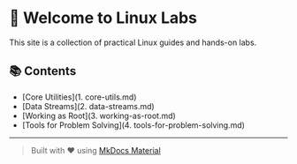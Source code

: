 # 🐧 Welcome to Linux Labs

This site is a collection of practical Linux guides and hands-on labs.

## 📚 Contents

- [Core Utilities](1. core-utils.md)
- [Data Streams](2. data-streams.md)
- [Working as Root](3. working-as-root.md)
- [Tools for Problem Solving](4. tools-for-problem-solving.md)

---

> Built with ❤️ using [MkDocs Material](https://squidfunk.github.io/mkdocs-material/)
